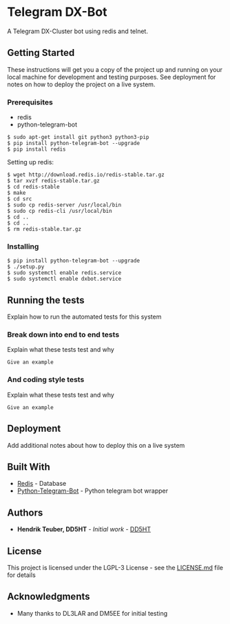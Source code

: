 # Telegram DX-Bot

A Telegram DX-Cluster bot using redis and telnet.

## Getting Started

These instructions will get you a copy of the project up and running on your local machine for development and testing purposes. See deployment for notes on how to deploy the project on a live system.

### Prerequisites

- redis
- python-telegram-bot

```
$ sudo apt-get install git python3 python3-pip
$ pip install python-telegram-bot --upgrade
$ pip install redis
```

Setting up redis:
```
$ wget http://download.redis.io/redis-stable.tar.gz
$ tar xvzf redis-stable.tar.gz
$ cd redis-stable
$ make
$ cd src
$ sudo cp redis-server /usr/local/bin
$ sudo cp redis-cli /usr/local/bin
$ cd ..
$ cd ..
$ rm redis-stable.tar.gz
```

### Installing

```
$ pip install python-telegram-bot --upgrade
$ ./setup.py
$ sudo systemctl enable redis.service
$ sudo systemctl enable dxbot.service
```

## Running the tests

Explain how to run the automated tests for this system

### Break down into end to end tests

Explain what these tests test and why

```
Give an example
```

### And coding style tests

Explain what these tests test and why

```
Give an example
```

## Deployment

Add additional notes about how to deploy this on a live system

## Built With

* [Redis](https://github.com/antirez/redis) - Database
* [Python-Telegram-Bot](https://github.com/python-telegram-bot/python-telegram-bot) - Python telegram bot wrapper

## Authors

* **Hendrik Teuber, DD5HT** - *Initial work* - [DD5HT](https://github.com/DD5HT)

## License

This project is licensed under the LGPL-3 License - see the [LICENSE.md](LICENSE.md) file for details

## Acknowledgments

* Many thanks to DL3LAR and DM5EE for initial testing 

